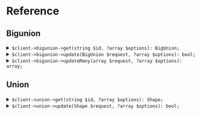 # Reference
## Bigunion
<details><summary><code>$client->bigunion->get(string $id, ?array $options): BigUnion;</code></summary>
<dl>
<dd>

#### 🔌 Usage

<dl>
<dd>

<dl>
<dd>

```php
$client->bigunion->get(string $id, ?array $options): BigUnion;
```
</dd>
</dl>
</dd>
</dl>


</dd>
</dl>
</details>

<details><summary><code>$client->bigunion->update(BigUnion $request, ?array $options): bool;</code></summary>
<dl>
<dd>

#### 🔌 Usage

<dl>
<dd>

<dl>
<dd>

```php
$client->bigunion->update(BigUnion $request, ?array $options): bool;
```
</dd>
</dl>
</dd>
</dl>


</dd>
</dl>
</details>

<details><summary><code>$client->bigunion->updateMany(array $request, ?array $options): array;</code></summary>
<dl>
<dd>

#### 🔌 Usage

<dl>
<dd>

<dl>
<dd>

```php
$client->bigunion->updateMany(array $request, ?array $options): array;
```
</dd>
</dl>
</dd>
</dl>


</dd>
</dl>
</details>

## Union
<details><summary><code>$client->union->get(string $id, ?array $options): Shape;</code></summary>
<dl>
<dd>

#### 🔌 Usage

<dl>
<dd>

<dl>
<dd>

```php
$client->union->get(string $id, ?array $options): Shape;
```
</dd>
</dl>
</dd>
</dl>


</dd>
</dl>
</details>

<details><summary><code>$client->union->update(Shape $request, ?array $options): bool;</code></summary>
<dl>
<dd>

#### 🔌 Usage

<dl>
<dd>

<dl>
<dd>

```php
$client->union->update(Shape $request, ?array $options): bool;
```
</dd>
</dl>
</dd>
</dl>


</dd>
</dl>
</details>
